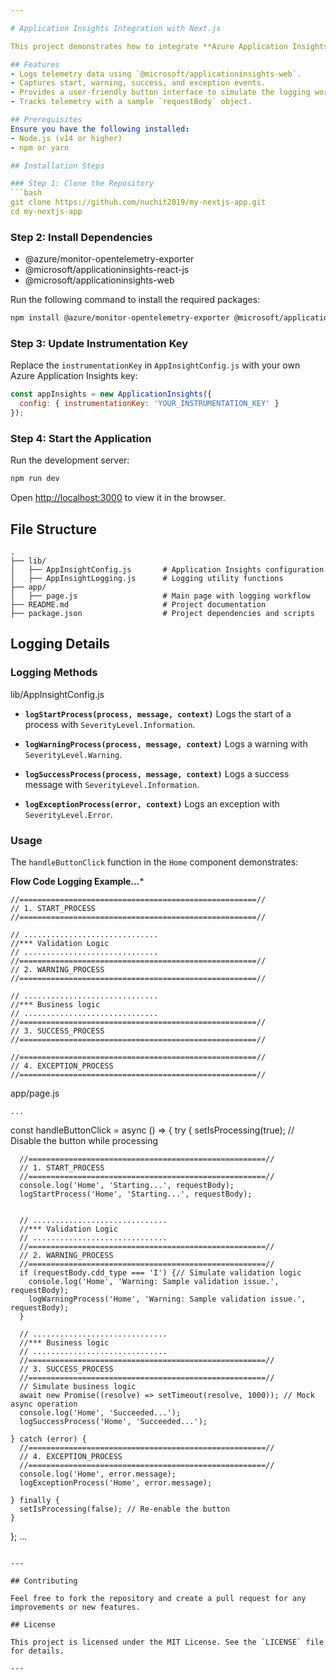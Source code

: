 ```yaml
---

# Application Insights Integration with Next.js

This project demonstrates how to integrate **Azure Application Insights** with a Next.js application for logging telemetry data such as start, warning, success, and exception processes.

## Features
- Logs telemetry data using `@microsoft/applicationinsights-web`.
- Captures start, warning, success, and exception events.
- Provides a user-friendly button interface to simulate the logging workflow.
- Tracks telemetry with a sample `requestBody` object.

## Prerequisites
Ensure you have the following installed:
- Node.js (v14 or higher)
- npm or yarn

## Installation Steps

### Step 1: Clone the Repository
```bash
git clone https://github.com/nuchit2019/my-nextjs-app.git
cd my-nextjs-app
```

### Step 2: Install Dependencies

- @azure/monitor-opentelemetry-exporter
- @microsoft/applicationinsights-react-js
- @microsoft/applicationinsights-web

Run the following command to install the required packages:
```bash
npm install @azure/monitor-opentelemetry-exporter @microsoft/applicationinsights-react-js @microsoft/applicationinsights-web
```

### Step 3: Update Instrumentation Key
Replace the `instrumentationKey` in `AppInsightConfig.js` with your own Azure Application Insights key:
```javascript
const appInsights = new ApplicationInsights({
  config: { instrumentationKey: 'YOUR_INSTRUMENTATION_KEY' }
});
```

### Step 4: Start the Application
Run the development server:
```bash
npm run dev
```

Open [http://localhost:3000](http://localhost:3000) to view it in the browser.

## File Structure
```
.
├── lib/
│   ├── AppInsightConfig.js       # Application Insights configuration
│   ├── AppInsightLogging.js      # Logging utility functions
├── app/
│   ├── page.js                   # Main page with logging workflow
├── README.md                     # Project documentation
├── package.json                  # Project dependencies and scripts
```

## Logging Details
### Logging Methods

lib/AppInsightConfig.js
- **`logStartProcess(process, message, context)`**
  Logs the start of a process with `SeverityLevel.Information`.

- **`logWarningProcess(process, message, context)`**
  Logs a warning with `SeverityLevel.Warning`.

- **`logSuccessProcess(process, message, context)`**
  Logs a success message with `SeverityLevel.Information`.

- **`logExceptionProcess(error, context)`**
  Logs an exception with `SeverityLevel.Error`.

### Usage
The `handleButtonClick` function in the `Home` component demonstrates:

**Flow Code Logging Example...***
```
//=====================================================//
// 1. START_PROCESS
//=====================================================//

// ..............................
//*** Validation Logic
// ..............................
//=====================================================//
// 2. WARNING_PROCESS
//=====================================================//

// ..............................
//*** Business logic
// ..............................
//=====================================================//
// 3. SUCCESS_PROCESS
//=====================================================//

//=====================================================//
// 4. EXCEPTION_PROCESS
//=====================================================//
```
app/page.js
```
...
```

const handleButtonClick = async () => {
    try {
      setIsProcessing(true); // Disable the button while processing

      //=====================================================//
      // 1. START_PROCESS
      //=====================================================//
      console.log('Home', 'Starting...', requestBody);
      logStartProcess('Home', 'Starting...', requestBody);

      
      // ..............................
      //*** Validation Logic
      // ..............................
      //=====================================================//
      // 2. WARNING_PROCESS
      //=====================================================//
      if (requestBody.cdd_type === 'I') {// Simulate validation logic
        console.log('Home', 'Warning: Sample validation issue.', requestBody);
        logWarningProcess('Home', 'Warning: Sample validation issue.', requestBody);
      }

      // ..............................
      //*** Business logic
      // ..............................
      //=====================================================//
      // 3. SUCCESS_PROCESS
      //=====================================================//
      // Simulate business logic
      await new Promise((resolve) => setTimeout(resolve, 1000)); // Mock async operation
      console.log('Home', 'Succeeded...');
      logSuccessProcess('Home', 'Succeeded...');

    } catch (error) {
      //=====================================================//       
      // 4. EXCEPTION_PROCESS
      //=====================================================//
      console.log('Home', error.message);
      logExceptionProcess('Home', error.message);
      
    } finally {
      setIsProcessing(false); // Re-enable the button
    }
  };
...
  ```

---

## Contributing

Feel free to fork the repository and create a pull request for any improvements or new features.

## License

This project is licensed under the MIT License. See the `LICENSE` file for details.

---
 
